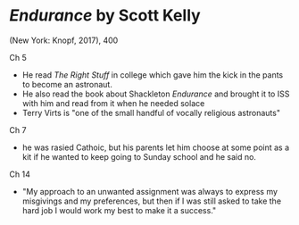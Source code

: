 # *Endurance* by Scott Kelly

(New York: Knopf, 2017), 400


Ch 5
- He read *The Right Stuff* in college which gave him the kick in the pants to become an astronaut.
- He also read the book about Shackleton *Endurance* and brought it to ISS with him and read from it when he needed solace
-  Terry Virts is "one of the small handful of vocally religious astronauts"


Ch 7
- he was rasied Cathoic, but his parents let him choose at some point as a kit if he wanted to keep going to Sunday school and he said no.

Ch 14
- "My approach to an unwanted assignment was always to express my misgivings and my preferences, but then if I was still asked to take the hard job I would work my best to make it a success."